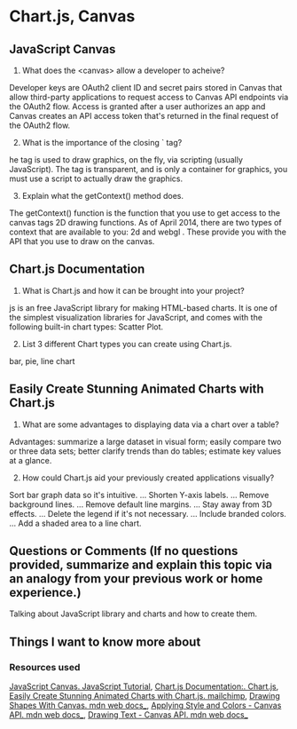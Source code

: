 # Chart.js, Canvas

## JavaScript Canvas

1. What does the \<canvas> allow a developer to acheive?

Developer keys are OAuth2 client ID and secret pairs stored in Canvas that allow third-party applications to request access to Canvas API endpoints via the OAuth2 flow. Access is granted after a user authorizes an app and Canvas creates an API access token that's returned in the final request of the OAuth2 flow.

2. What is the importance of the closing `</canvas> tag?

he <canvas> tag is used to draw graphics, on the fly, via scripting (usually JavaScript). The <canvas> tag is transparent, and is only a container for graphics, you must use a script to actually draw the graphics.

3. Explain what the getContext() method does.

The getContext() function is the function that you use to get access to the canvas tags 2D drawing functions. As of April 2014, there are two types of context that are available to you: 2d and webgl . These provide you with the API that you use to draw on the canvas.

## Chart.js Documentation

1. What is Chart.js and how it can be brought into your project?

js is an free JavaScript library for making HTML-based charts. It is one of the simplest visualization libraries for JavaScript, and comes with the following built-in chart types: Scatter Plot.

2. List 3 different Chart types you can create using Chart.js.

bar, pie, line chart

## Easily Create Stunning Animated Charts with Chart.js

1. What are some advantages to displaying data via a chart over a table?

Advantages: summarize a large dataset in visual form; easily compare two or three data sets; better clarify trends than do tables; estimate key values at a glance.

2. How could Chart.js aid your previously created applications visually?

Sort bar graph data so it's intuitive. ...
Shorten Y-axis labels. ...
Remove background lines. ...
Remove default line margins. ...
Stay away from 3D effects. ...
Delete the legend if it's not necessary. ...
Include branded colors. ...
Add a shaded area to a line chart.

## Questions or Comments (If no questions provided, summarize and explain this topic via an analogy from your previous work or home experience.)
Talking about JavaScript library and charts and how to create them.
## Things I want to know more about

### Resources used

[JavaScript Canvas. JavaScript Tutorial](https://www.javascripttutorial.net/web-apis/javascript-canvas/),
[Chart.js Documentation:. Chart.js](https://www.chartjs.org/docs/latest/),
[Easily Create Stunning Animated Charts with Chart.js. mailchimp](https://www.webdesignerdepot.com/2013/11/easily-create-stunning-animated-charts-with-chart-js/),
[Drawing Shapes With Canvas. mdn web docs_](https://developer.mozilla.org/en-US/docs/Web/API/Canvas_API/Tutorial/Drawing_shapes),
[Applying Style and Colors - Canvas API. mdn web docs_](https://developer.mozilla.org/en-US/docs/Web/API/Canvas_API/Tutorial/Applying_styles_and_colors),
[Drawing Text - Canvas API. mdn web docs_](https://developer.mozilla.org/en-US/docs/Web/API/Canvas_API/Tutorial/Drawing_text)
